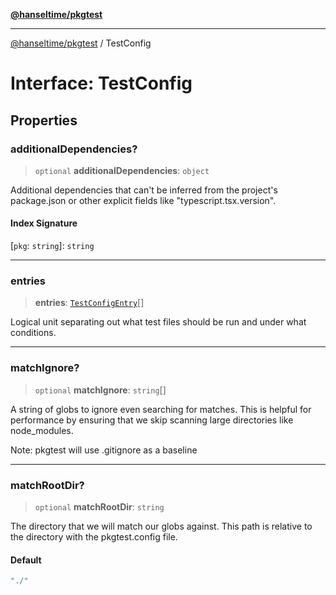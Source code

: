 [**@hanseltime/pkgtest**](../README.md)

***

[@hanseltime/pkgtest](../README.md) / TestConfig

# Interface: TestConfig

## Properties

### additionalDependencies?

> `optional` **additionalDependencies**: `object`

Additional dependencies that can't be inferred from the project's package.json
or other explicit fields like "typescript.tsx.version".

#### Index Signature

\[`pkg`: `string`\]: `string`

***

### entries

> **entries**: [`TestConfigEntry`](TestConfigEntry.md)[]

Logical unit separating out what test files should be run and under what conditions.

***

### matchIgnore?

> `optional` **matchIgnore**: `string`[]

A string of globs to ignore even searching for matches.  This is helpful for performance by ensuring that we skip scanning large
directories like node_modules.

Note: pkgtest will use .gitignore as a baseline

***

### matchRootDir?

> `optional` **matchRootDir**: `string`

The directory that we will match our globs against.  This path is relative to the directory with the pkgtest.config file.

#### Default

```ts
"./"
```
